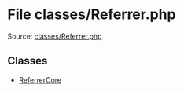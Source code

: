 File classes/Referrer.php
=========

Source: [classes/Referrer.php](https://github.com/PrestaShop/PrestaShop/blob/1.5.4.0/classes/Referrer.php)


Classes
-------

* [ReferrerCore](class.ReferrerCore.md)

